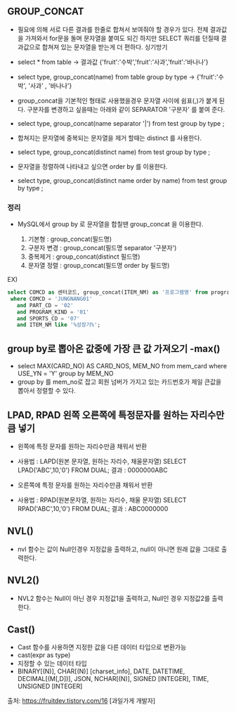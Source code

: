 ## GROUP_CONCAT
  - 필요에 의해 서로 다른 결과를 한줄로 합쳐서 보여줘야 할 경우가 있다. 전체 결과값을 가져와서 for문을 돌며 문자열을 붙여도 되긴 하지만 
    SELECT 쿼리를 던질때 결과값으로 합쳐져 있는 문자열을 받는게 더 편하다. 싱기방기
    
  - select * from table
  -> 결과값 {'fruit':'수박','fruit':'사과','fruit':'바나나'}
  - select type, group_concat(name) from table group by type
  -> {'fruit':'수박', '사과' , '바나나'} 
  
  - group_concat을 기본적인 형태로 사용했을경우 문자열 사이에 쉼표(,)가 붙게 된다.
    구분자를 변경하고 싶을때는 아래와 같이 SEPARATOR '구분자' 를 붙여 준다.
  - select type, group_concat(name separator '|') from test group by type ;

  - 합쳐지는 문자열에 중복되는 문자열을 제거 할때는 distinct 를 사용한다.
  - select type, group_concat(distinct name) from test group by type ;

  - 문자열을 정렬하여 나타내고 싶으면 order by 를 이용한다.
  - select type, group_concat(distinct name order by name) from test group by type ;


### 정리
  - MySQL에서 group by 로 문자열을 합칠땐 group_concat 을 이용한다.

    1. 기본형 : group_concat(필드명)
    2. 구분자 변경 : group_concat(필드명 separator '구분자')
    3. 중복제거 : group_concat(distinct 필드명)
    4. 문자열 정렬 : group_concat(필드명 order by 필드명)

EX)
````SQL 
select COMCD as 센터코드, group_concat(ITEM_NM) as '프로그램명' from program_item
 where COMCD = 'JUNGNANG01'
   and PART_CD = '02'
   and PROGRAM_KIND = '01'
   and SPORTS_CD = '07'
   and ITEM_NM like '%성장기%';
````

## group by로 뽑아온 값중에 가장 큰 값 가져오기 -max() 
  - select MAX(CARD_NO) AS CARD_NOS, MEM_NO from mem_card where USE_YN = 'Y' group by MEM_NO
  - group by 를 mem_no로 잡고 회원 넘버가 가지고 있는 카드번호가 제일 큰값을 뽑아서 정렬할 수 있다.

## LPAD, RPAD 왼쪽 오른쪽에 특정문자를 원하는 자리수만큼 넣기
  - 왼쪽에 특정 문자를 원하는 자리수만큼 채워서 반환
  - 사용법 : LAPD(원본 문자열, 원하는 자리수, 채울문자열) SELECT LPAD('ABC',10,'0')  FROM DUAL;  결과 : 0000000ABC
  
  - 오른쪽에 특정 문자를 원하는 자리수만큼 채워서 반환
  - 사용법 : RPAD(원본문자열, 원하는 자리수, 채울 문자열) SELECT RPAD('ABC',10,'0') FROM DUAL; 결과 : ABC0000000

## NVL()
  - nvl 함수는 값이 Null인경우 지정값을 출력하고, null이 아니면 원래 값을 그대로 출력한다. 

## NVL2()
  - NVL2 함수는 Null이 아닌 경우 지정값1을 출력하고, Null인 경우 지정값2를 출력한다.

## Cast()
  - Cast 함수를 사용하면 지정한 값을 다른 데이터 타입으로 변환가능
  - cast(expr as type) 
  - 지정할 수 있는 데이터 타입
  - BINARY[(N)], CHAR[(N)] [charset_info], DATE, DATETIME, DECIMAL[(M[,D])], JSON, NCHAR[(N)], SIGNED [INTEGER], TIME, UNSIGNED [INTEGER]



   출처: https://fruitdev.tistory.com/16 [과일가게 개발자]
